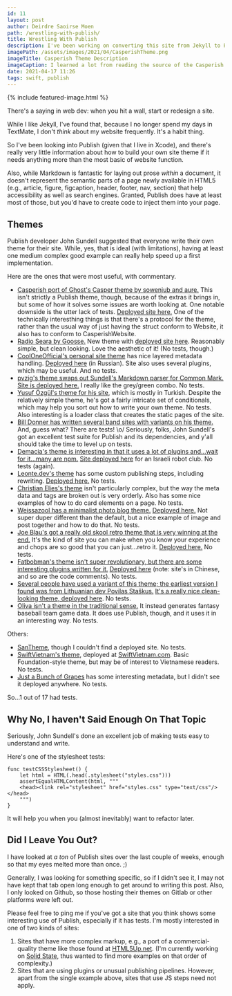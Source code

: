 ```yaml
---
id: 11
layout: post
author: Deirdre Saoirse Moen
path: /wrestling-with-publish/
title: Wrestling With Publish
description: I've been working on converting this site from Jekyll to Publish, and here's a few cool sites I've found so far.
imagePath: /assets/images/2021/04/CasperishTheme.png
imageTitle: Casperish Theme Description
imageCaption: I learned a lot from reading the source of the Casperish theme for Publish.
date: 2021-04-17 11:26
tags: swift, publish
---
```

{% include featured-image.html %}

There's a saying in web dev: when you hit a wall, start or redesign a site.

While I like Jekyll, I've found that, because I no longer spend my days in TextMate, I don't *think* about my website frequently. It's a habit thing.

So I've been looking into Publish (given that I live in Xcode), and there's really very little information about how to build your own site theme if it needs anything more than the most basic of website function.

Also, while Markdown is fantastic for laying out prose *within* a document, it doesn't represent the semantic parts of a page newly available in HTML5 (e.g., article, figure, figcaption, header, footer, nav, section) that help accessibility as well as search engines. Granted, Publish does have at least most of those, but you'd have to create code to inject them into your page.

## Themes

Publish developer John Sundell suggested that everyone write their own theme for their site. While, yes, that is ideal (with limitations), having at least one medium complex good example can really help speed up a first implementation.

Here are the ones that were most useful, with commentary.

* [Casperish port of Ghost's Casper theme by sowenjub and aure.](https://github.com/sowenjub/CasperishTheme) This isn't strictly a Publish theme, though, because of the extras it brings in, but some of how it solves some issues are worth looking at. One notable downside is the utter lack of tests. [Deployed site here.](https://paraside.in) One of the technically interesthing things is that there's a protocol for the theme, rather than the usual way of just having the struct conform to Website, it also has to conform to CasperishWebsite.
* [Radio Seara by Goosse.](https://github.com/Goosse/SearaPublishTheme) New theme with [deployed site here](https://radioseara.fm). Reasonably simple, but clean looking. Love the aesthetic of it! (No tests, though.)
* [CoolOneOfficial's personal site theme](https://github.com/CoolONEOfficial/personal_site) has nice layered metadata handling. [Deployed here](https://coolone.ru) (in Russian). Site also uses several plugins, which may be useful. And no tests.
* [pvzig's theme swaps out Sundell's Markdown parser for Common Mark.](https://github.com/pvzig/bytesized.co/) [Site is deployed here.](https://www.bytesized.co) I really like the grey/green combo. No tests.
* [Yusuf Özgül's theme for his site](https://github.com/yusufozgul/yusufozgul.com), which is mostly in Turkish. Despite the relatively simple theme, he's got a fairly intricate set of conditionals, which may help you sort out how to write your own theme. No tests. Also interesting is a loader class that creates the static pages of the site.
* [Bill Donner has written several band sites with variants on his theme.](https://github.com/billdonner/BandSite) And, guess what? There are tests! \o/ Seriously, folks, John Sundell's got an excellent test suite for Publish and its dependencies, and y'all should take the time to level up on tests.
* [Demacia's theme is interesting in that it uses a lot of plugins and…wait for it…many are npm.](https://github.com/Demacia5635/demacia5635.github.io) [Site deployed here](https://demacia5635.github.io) for an Israeli robot club. No tests (again).
* [Leonte.dev's theme](https://github.com/leontedev/Publish-leonte.dev) has some custom publishing steps, including rewriting. [Deployed here.](https://www.leonte.dev) No tests.
* [Christian Elies's theme](https://github.com/crelies/christianelies.de) isn't particularly complex, but the way the meta data and tags are broken out is very orderly. Also has some nice examples of how to do card elements on a page. No tests.
* [Weissazool has a minimalist photo blog theme.](https://github.com/weissazool/weissazool) [Deployed here.](https://weissazool.github.io/) Not super duper different than the default, but a nice example of image and post together and how to do that. No tests.
* [Joe Blau's got a really old skool retro theme that is very winning at the end.](https://github.com/joeblau/blau-theme/) It's the kind of site you can make when you know your experience and chops are so good that you can just…retro it. [Deployed here.](https://joeblau.com) No tests.
* [Fatbobman's theme isn't super revolutionary, but there are some interesting plugins written for it.](https://github.com/fatbobman/PublishThemeForFatbobmanBlog) [Deployed here](https://www.fatbobman.com) (note: site's in Chinese, and so are the code comments). No tests.
* [Several people have used a variant of this theme; the earliest version I found was from Lithuanian dev Povilas Staškus.](https://github.com/nitesuit/Blog) [It's a really nice clean-looking theme, deployed here](https://www.staskus.io). No tests.
* [Oliva isn't a theme in the traditional sense.](https://github.com/sharpfive/oliva) It instead generates fantasy baseball team game data. It does use Publish, though, and it uses it in an interesting way. No tests.

Others:

* [SanTheme](https://github.com/sanengineer/san-publish-theme), though I couldn't find a deployed site. No tests.
* [SwiftVietnam's theme](https://github.com/SwiftVietnam/SwiftVietnam), deployed at [SwiftVietnam.com](https://swiftvietnam.com). Basic Foundation-style theme, but may be of interest to Vietnamese readers. No tests.
* [Just a Bunch of Grapes](https://github.com/mastermakrela/JustABunchOfGrapes) has some interesting metadata, but I didn't see it deployed anywhere. No tests.

So…1 out of 17 had tests.

## Why No, I haven't Said Enough On That Topic

Seriously, John Sundell's done an excellent job of making tests easy to understand and write.

Here's one of the stylesheet tests:

    func testCSSStylesheet() {
        let html = HTML(.head(.stylesheet("styles.css")))
        assertEqualHTMLContent(html, """
        <head><link rel="stylesheet" href="styles.css" type="text/css"/></head>
        """)
    }

It will help you when you (almost inevitably) want to refactor later.

## Did I Leave You Out?

I have looked at *a ton* of Publish sites over the last couple of weeks, enough so that my eyes melted more than once. ;)

Generally, I was looking for something specific, so if I didn't see it, I may not have kept that tab open long enough to get around to writing this post. Also, I only looked on Github, so those hosting their themes on Gitlab or other platforms were left out.

Please feel free to ping me if you've got a site that you think shows some interesting use of Publish, especially if it has tests. I'm mostly interested in one of two kinds of sites:

1. Sites that have more complex markup, e.g., a port of a commercial-quality theme like those found at [HTML5Up.net](https://HTML5Up.net). (I'm currently working on [Solid State](https://html5up.net/solid-state), thus wanted to find more examples on that order of complexity.)
2. Sites that are using plugins or unusual publishing pipelines. However, apart from the single example above, sites that use JS steps need not apply.
